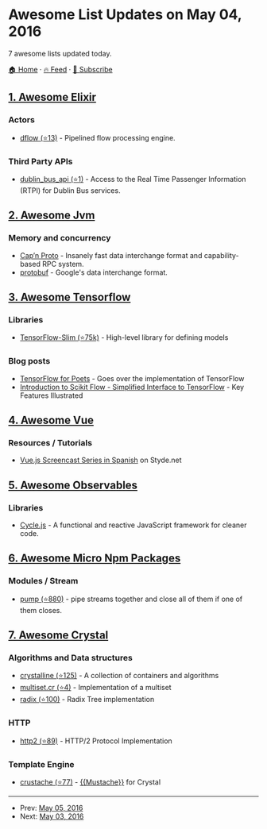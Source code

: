 # Awesome List Updates on May 04, 2016

7 awesome lists updated today.

[🏠 Home](/README.md) · [🔥 Feed](https://test.trackawesomelist.com/feed.xml) · [📮 Subscribe](https://trackawesomelist.us17.list-manage.com/subscribe?u=d2f0117aa829c83a63ec63c2f&id=36a103854c)



## [1. Awesome Elixir](/content/h4cc/awesome-elixir/README.md)

### Actors

*   [dflow (⭐13)](https://github.com/dalmatinerdb/dflow) - Pipelined flow processing engine.

### Third Party APIs

*   [dublin\_bus\_api (⭐1)](https://github.com/carlo-colombo/dublin-bus-api) - Access to the Real Time Passenger Information (RTPI) for Dublin Bus services.

## [2. Awesome Jvm](/content/deephacks/awesome-jvm/README.md)

### Memory and concurrency

*   [Cap’n Proto](https://capnproto.org/) - Insanely fast data interchange format and capability-based RPC system.
*   [protobuf](https://developers.google.com/protocol-buffers) - Google's data interchange format.

## [3. Awesome Tensorflow](/content/jtoy/awesome-tensorflow/README.md)

### Libraries

*   [TensorFlow-Slim (⭐75k)](https://github.com/tensorflow/models/tree/master/inception/inception/slim) - High-level library for defining models

### Blog posts

*   [TensorFlow for Poets](http://petewarden.com/2016/02/28/tensorflow-for-poets) - Goes over the implementation of TensorFlow
*   [Introduction to Scikit Flow - Simplified Interface to TensorFlow](http://terrytangyuan.github.io/2016/03/14/scikit-flow-intro/) - Key Features Illustrated

## [4. Awesome Vue](/content/vuejs/awesome-vue/README.md)

### Resources / Tutorials

*   [Vue.js Screencast Series in Spanish](https://styde.net/curso-de-vue-js/) on Styde.net

## [5. Awesome Observables](/content/sindresorhus/awesome-observables/README.md)

### Libraries

*   [Cycle.js](http://cycle.js.org) - A functional and reactive JavaScript framework for cleaner code.

## [6. Awesome Micro Npm Packages](/content/parro-it/awesome-micro-npm-packages/README.md)

### Modules / Stream

*   [pump (⭐880)](https://github.com/mafintosh/pump) - pipe streams together and close all of them if one of them closes.

## [7. Awesome Crystal](/content/veelenga/awesome-crystal/README.md)

### Algorithms and Data structures

*   [crystalline (⭐125)](https://github.com/jtomschroeder/crystalline) - A collection of containers and algorithms
*   [multiset.cr (⭐4)](https://github.com/tcrouch/multiset.cr) - Implementation of a multiset
*   [radix (⭐100)](https://github.com/luislavena/radix) - Radix Tree implementation

### HTTP

*   [http2 (⭐89)](https://github.com/ysbaddaden/http2) - HTTP/2 Protocol Implementation

### Template Engine

*   [crustache (⭐77)](https://github.com/MakeNowJust/crustache) - [{{Mustache}}](https://mustache.github.io) for Crystal

---

- Prev: [May 05, 2016](/content/2016/05/05/README.md)
- Next: [May 03, 2016](/content/2016/05/03/README.md)